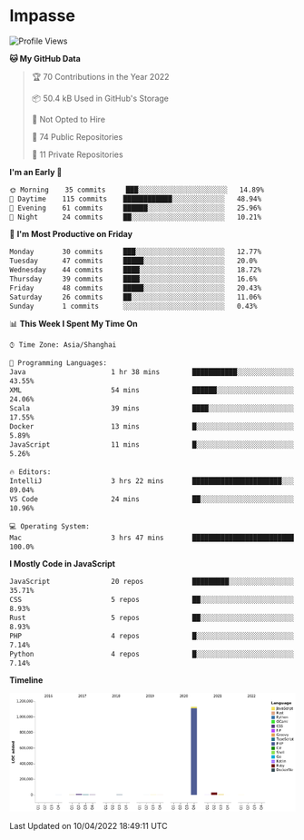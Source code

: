 # Impasse

<!--START_SECTION:waka-->
![Profile Views](http://img.shields.io/badge/Profile%20Views-0-blue)

**🐱 My GitHub Data** 

> 🏆 70 Contributions in the Year 2022
 > 
> 📦 50.4 kB Used in GitHub's Storage 
 > 
> 🚫 Not Opted to Hire
 > 
> 📜 74 Public Repositories 
 > 
> 🔑 11 Private Repositories  
 > 
**I'm an Early 🐤** 

```text
🌞 Morning    35 commits     ███░░░░░░░░░░░░░░░░░░░░░░   14.89% 
🌆 Daytime    115 commits    ████████████░░░░░░░░░░░░░   48.94% 
🌃 Evening    61 commits     ██████░░░░░░░░░░░░░░░░░░░   25.96% 
🌙 Night      24 commits     ██░░░░░░░░░░░░░░░░░░░░░░░   10.21%

```
📅 **I'm Most Productive on Friday** 

```text
Monday       30 commits     ███░░░░░░░░░░░░░░░░░░░░░░   12.77% 
Tuesday      47 commits     █████░░░░░░░░░░░░░░░░░░░░   20.0% 
Wednesday    44 commits     ████░░░░░░░░░░░░░░░░░░░░░   18.72% 
Thursday     39 commits     ████░░░░░░░░░░░░░░░░░░░░░   16.6% 
Friday       48 commits     █████░░░░░░░░░░░░░░░░░░░░   20.43% 
Saturday     26 commits     ██░░░░░░░░░░░░░░░░░░░░░░░   11.06% 
Sunday       1 commits      ░░░░░░░░░░░░░░░░░░░░░░░░░   0.43%

```


📊 **This Week I Spent My Time On** 

```text
⌚︎ Time Zone: Asia/Shanghai

💬 Programming Languages: 
Java                     1 hr 38 mins        ███████████░░░░░░░░░░░░░░   43.55% 
XML                      54 mins             ██████░░░░░░░░░░░░░░░░░░░   24.06% 
Scala                    39 mins             ████░░░░░░░░░░░░░░░░░░░░░   17.55% 
Docker                   13 mins             █░░░░░░░░░░░░░░░░░░░░░░░░   5.89% 
JavaScript               11 mins             █░░░░░░░░░░░░░░░░░░░░░░░░   5.26%

🔥 Editors: 
IntelliJ                 3 hrs 22 mins       ██████████████████████░░░   89.04% 
VS Code                  24 mins             ██░░░░░░░░░░░░░░░░░░░░░░░   10.96%

💻 Operating System: 
Mac                      3 hrs 47 mins       █████████████████████████   100.0%

```

**I Mostly Code in JavaScript** 

```text
JavaScript               20 repos            █████████░░░░░░░░░░░░░░░░   35.71% 
CSS                      5 repos             ██░░░░░░░░░░░░░░░░░░░░░░░   8.93% 
Rust                     5 repos             ██░░░░░░░░░░░░░░░░░░░░░░░   8.93% 
PHP                      4 repos             █░░░░░░░░░░░░░░░░░░░░░░░░   7.14% 
Python                   4 repos             █░░░░░░░░░░░░░░░░░░░░░░░░   7.14%

```


**Timeline**

![Chart not found](https://raw.githubusercontent.com/impasse/impasse/master/charts/bar_graph.png) 


 Last Updated on 10/04/2022 18:49:11 UTC
<!--END_SECTION:waka-->
